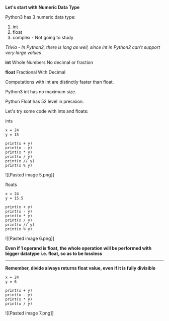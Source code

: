 **Let's start with Numeric Data Type**

Python3 has 3 numeric data type:
1. int
2. float
3. complex - Not going to study

*Trivia - In Python2, there is long as well, since int in Python2 can't support very large values*

**int**
Whole Numbers
No decimal or fraction

**float**
Fractional
With Decimal

Computations with int are distinctly faster than float.

Python3 int has no maximum size.

Python Float has 52 level in precision.

Let's try some code with ints and floats:

ints
```
x = 24
y = 15

print(x + y)
print(x - y)
print(x * y)
print(x / y)
print(x // y)
print(x % y)
```

![[Pasted image 5.png]]

floats

```
x = 24
y = 15.5

print(x + y)
print(x - y)
print(x * y)
print(x / y)
print(x // y)
print(x % y)

```

![[Pasted image 6.png]]

**Even if 1 operand is float, the whole operation will be performed with bigger datatype i.e. float, so as to be lossless**

***
**Remember, divide always returns float value, even if it is fully divisible**
```
x = 24
y = 6

print(x + y)
print(x - y)
print(x * y)
print(x / y)
```
![[Pasted image 7.png]]